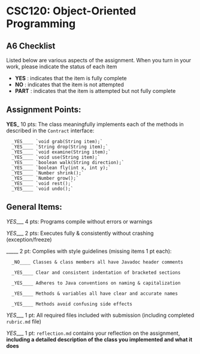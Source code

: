 # CSC120: Object-Oriented Programming
## A6 Checklist

Listed below are various aspects of the assignment.  When you turn in your work, please indicate the status of each item

- **YES** : indicates that the item is fully complete
- **NO** : indicates that the item is not attempted
- **PART** : indicates that the item is attempted but not fully complete


## Assignment Points:

__YES___ 10 pts: The class meaningfully implements each of the methods in described in the `Contract` interface:

      _YES____ `void grab(String item);`
      _YES____ `String drop(String item);`
      _YES____ `void examine(String item);`
      _YES____ `void use(String item);`
      _YES____ `boolean walk(String direction);`
      _YES____ `boolean fly(int x, int y);`
      _YES____ `Number shrink();`
      _YES____ `Number grow();`
      _YES____ `void rest();`
      _YES____ `void undo();`


## General Items:

_YES____ 4 pts: Programs compile without errors or warnings

_YES____ 2 pts: Executes fully & consistently without crashing (exception/freeze)

_____ 2 pt: Complies with style guidelines (missing items 1 pt each):

      _NO____ Classes & class members all have Javadoc header comments

      _YES____ Clear and consistent indentation of bracketed sections

      _YES____ Adheres to Java conventions on naming & capitalization

      _YES____ Methods & variables all have clear and accurate names

      _YES____ Methods avoid confusing side effects

_YES____ 1 pt: All required files included with submission (including completed `rubric.md` file)

_YES____ 1 pt: `reflection.md` contains your reflection on the assignment, **including a detailed description of the class you implemented and what it does**
